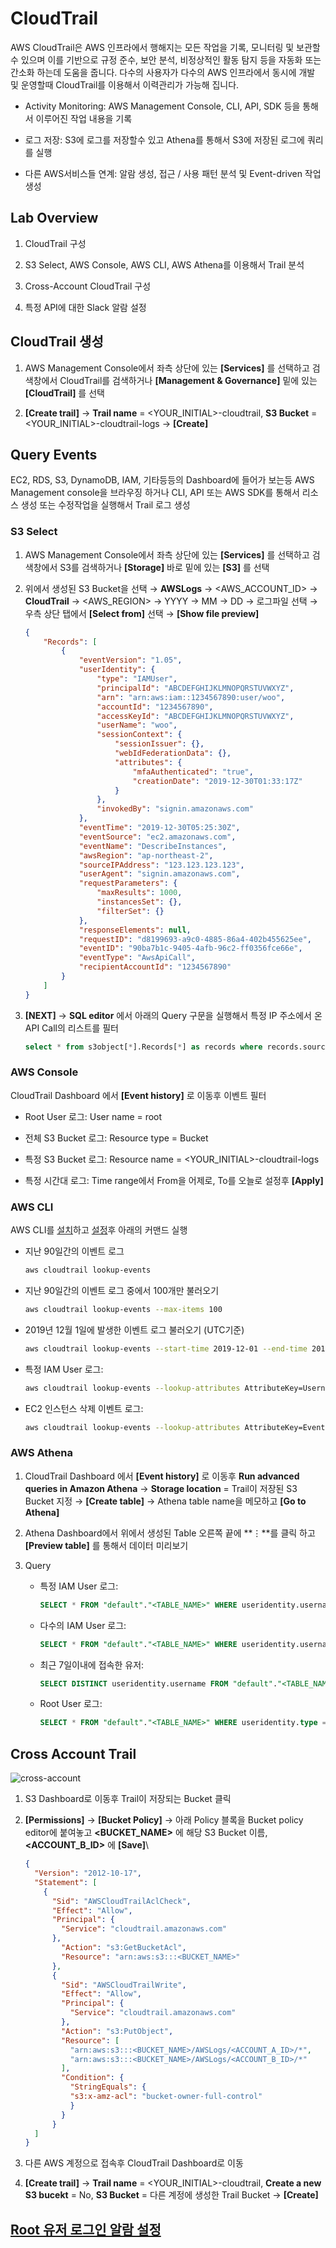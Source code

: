 # CloudTrail

AWS CloudTrail은 AWS 인프라에서 행해지는 모든 작업을 기록, 모니터링 및 보관할 수 있으며 이를 기반으로 규정 준수, 보안 분석, 비정상적인 활동 탐지 등을 자동화 또는 간소화 하는데 도움을 줍니다. 다수의 사용자가 다수의 AWS 인프라에서 동시에 개발 및 운영할때 CloudTrail를 이용해서 이력관리가 가능해 집니다.

- Activity Monitoring: AWS Management Console, CLI, API, SDK 등을 통해서 이루어진 작업 내용을 기록

- 로그 저장: S3에 로그를 저장할수 있고 Athena를 통해서 S3에 저장된 로그에 쿼리를 실행

- 다른 AWS서비스들 연계: 알람 생성, 접근 / 사용 패턴 분석 및 Event-driven 작업 생성

## Lab Overview

1. CloudTrail 구성

2. S3 Select, AWS Console, AWS CLI, AWS Athena를 이용해서 Trail 분석

3. Cross-Account CloudTrail 구성

4. 특정 API에 대한 Slack 알람 설정

## CloudTrail 생성

1. AWS Management Console에서 좌측 상단에 있는 **[Services]** 를 선택하고 검색창에서 CloudTrail를 검색하거나 **[Management & Governance]** 밑에 있는 **[CloudTrail]** 를 선택

2. **[Create trail]** &rightarrow; **Trail name** = <YOUR_INITIAL>-cloudtrail, **S3 Bucket** = <YOUR_INITIAL>-cloudtrail-logs &rightarrow; **[Create]**

## Query Events

EC2, RDS, S3, DynamoDB, IAM, 기타등등의 Dashboard에 들어가 보는등 AWS Management console을 브라우징 하거나 CLI, API 또는 AWS SDK를 통해서 리소스 생성 또는 수정작업을 실행해서 Trail 로그 생성

### S3 Select

1. AWS Management Console에서 좌측 상단에 있는 **[Services]** 를 선택하고 검색창에서 S3를 검색하거나 **[Storage]** 바로 밑에 있는 **[S3]** 를 선택

2. 위에서 생성된 S3 Bucket을 선택 &rightarrow; **AWSLogs** &rightarrow; <AWS_ACCOUNT_ID> &rightarrow; **CloudTrail** &rightarrow; <AWS_REGION> &rightarrow; YYYY &rightarrow; MM &rightarrow; DD &rightarrow; 로그파일 선택 &rightarrow; 우측 상단 탭에서 **[Select from]** 선택 &rightarrow; **[Show file preview]**

    ```json
    {
        "Records": [
            {
                "eventVersion": "1.05",
                "userIdentity": {
                    "type": "IAMUser",
                    "principalId": "ABCDEFGHIJKLMNOPQRSTUVWXYZ",
                    "arn": "arn:aws:iam::1234567890:user/woo",
                    "accountId": "1234567890",
                    "accessKeyId": "ABCDEFGHIJKLMNOPQRSTUVWXYZ",
                    "userName": "woo",
                    "sessionContext": {
                        "sessionIssuer": {},
                        "webIdFederationData": {},
                        "attributes": {
                            "mfaAuthenticated": "true",
                            "creationDate": "2019-12-30T01:33:17Z"
                        }
                    },
                    "invokedBy": "signin.amazonaws.com"
                },
                "eventTime": "2019-12-30T05:25:30Z",
                "eventSource": "ec2.amazonaws.com",
                "eventName": "DescribeInstances",
                "awsRegion": "ap-northeast-2",
                "sourceIPAddress": "123.123.123.123",
                "userAgent": "signin.amazonaws.com",
                "requestParameters": {
                    "maxResults": 1000,
                    "instancesSet": {},
                    "filterSet": {}
                },
                "responseElements": null,
                "requestID": "d8199693-a9c0-4885-86a4-402b455625ee",
                "eventID": "90ba7b1c-9405-4afb-96c2-ff0356fce66e",
                "eventType": "AwsApiCall",
                "recipientAccountId": "1234567890"
            }
        ]
    }
    ```

3. **[NEXT]** &rightarrow; **SQL editor** 에서 아래의 Query 구문을 실행해서 특정 IP 주소에서 온 API Call의 리스트를 필터

    ```sql
    select * from s3object[*].Records[*] as records where records.sourceIPAddress != '<YOUR_IP_ADDRESS>';
    ```

### AWS Console

CloudTrail Dashboard 에서 **[Event history]** 로 이동후 이벤트 필터

- Root User 로그: User name = root

- 전체 S3 Bucket 로그: Resource type = Bucket

- 특정 S3 Bucket 로그: Resource name = <YOUR_INITIAL>-cloudtrail-logs

- 특정 시간대 로그: Time range에서 From을 어제로, To를 오늘로 설정후  **[Apply]**

### AWS CLI

AWS CLI를 [설치](https://docs.aws.amazon.com/cli/latest/userguide/install-cliv1.html)하고 [설정](https://docs.aws.amazon.com/cli/latest/userguide/cli-chap-configure.html)후 아래의 커맨드 실행

- 지난 90일간의 이벤트 로그

    ```bash
    aws cloudtrail lookup-events
    ```

- 지난 90일간의 이벤트 로그 중에서 100개만 불러오기

    ```bash
    aws cloudtrail lookup-events --max-items 100
    ```

- 2019년 12월 1일에 발생한 이벤트 로그 불러오기 (UTC기준)

    ```bash
    aws cloudtrail lookup-events --start-time 2019-12-01 --end-time 2019-12-02
    ```

- 특정 IAM User 로그:

    ```bash
    aws cloudtrail lookup-events --lookup-attributes AttributeKey=Username,AttributeValue=<USERNAME>
    ```

- EC2 인스턴스 삭제 이벤트 로그:

    ```bash
    aws cloudtrail lookup-events --lookup-attributes AttributeKey=EventName,AttributeValue=TerminateInstances
    ```

### AWS Athena

1. CloudTrail Dashboard 에서 **[Event history]** 로 이동후 **Run advanced queries in Amazon Athena** &rightarrow; **Storage location** = Trail이 저장된 S3 Bucket 지정 &rightarrow; **[Create table]** &rightarrow; Athena table name을 메모하고  **[Go to Athena]**  

2. Athena Dashboard에서 위에서 생성된 Table 오른쪽 끝에 **⋮**를 클릭 하고 **[Preview table]** 를 통해서 데이터 미리보기

3. Query

    - 특정 IAM User 로그:

        ```sql
        SELECT * FROM "default"."<TABLE_NAME>" WHERE useridentity.username = '<USERNAME>';
        ```

    - 다수의 IAM User 로그:

        ```sql
        SELECT * FROM "default"."<TABLE_NAME>" WHERE useridentity.username = '<USERNAME_1>' OR useridentity.username = '<USERNAME_2>';
        ```

    - 최근 7일이내에 접속한 유저:

        ```sql
        SELECT DISTINCT useridentity.username FROM "default"."<TABLE_NAME>" WHERE from_iso8601_timestamp(eventtime) > date_add('day', -7, now());
        ```

    - Root User 로그:

        ```sql
        SELECT * FROM "default"."<TABLE_NAME>" WHERE useridentity.type = 'Root';
        ```

## Cross Account Trail

![cross-account](media/cross-account.png)

1. S3 Dashboard로 이동후 Trail이 저장되는 Bucket 클릭

2. **[Permissions]** &rightarrow; **[Bucket Policy]** &rightarrow; 아래 Policy 블록을 Bucket policy editor에 붙여놓고 **<BUCKET_NAME>** 에 해당 S3 Bucket 이름, **<ACCOUNT_B_ID>** 에  **[Save]**\

    ```json
    {
      "Version": "2012-10-17",
      "Statement": [
        {
          "Sid": "AWSCloudTrailAclCheck",
          "Effect": "Allow",
          "Principal": {
            "Service": "cloudtrail.amazonaws.com"
          },
            "Action": "s3:GetBucketAcl",
            "Resource": "arn:aws:s3:::<BUCKET_NAME>"
          },
          {
            "Sid": "AWSCloudTrailWrite",
            "Effect": "Allow",
            "Principal": {
              "Service": "cloudtrail.amazonaws.com"
            },
            "Action": "s3:PutObject",
            "Resource": [
              "arn:aws:s3:::<BUCKET_NAME>/AWSLogs/<ACCOUNT_A_ID>/*",
              "arn:aws:s3:::<BUCKET_NAME>/AWSLogs/<ACCOUNT_B_ID>/*"
            ],
            "Condition": { 
              "StringEquals": { 
              "s3:x-amz-acl": "bucket-owner-full-control" 
              }
            }
          }
      ]
    }
    ```

3. 다른 AWS 계정으로 접속후 CloudTrail Dashboard로 이동

4. **[Create trail]** &rightarrow; **Trail name** = <YOUR_INITIAL>-cloudtrail, **Create a new S3 bucekt** = No, **S3 Bucket** = 다른 계정에 생성한 Trail Bucket &rightarrow; **[Create]**

## [Root 유저 로그인 알람 설정](https://github.com/fitcloud/aws-root-account-best-practice#root-%EC%9C%A0%EC%A0%80-%EB%A1%9C%EA%B7%B8%EC%9D%B8-slack-%EC%95%8C%EB%9E%8C-%EC%84%A4%EC%A0%95)